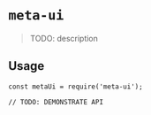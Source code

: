 # `meta-ui`

> TODO: description

## Usage

```
const metaUi = require('meta-ui');

// TODO: DEMONSTRATE API
```

